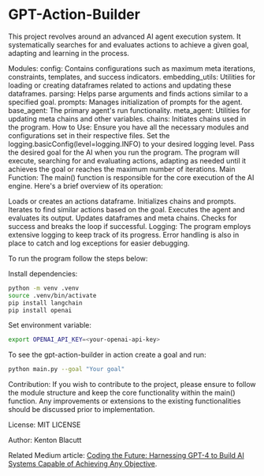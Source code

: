 # GPT-Action-Builder

This project revolves around an advanced AI agent execution system. It systematically searches for and evaluates actions to achieve a given goal, adapting and learning in the process.

Modules:
config: Contains configurations such as maximum meta iterations, constraints, templates, and success indicators.
embedding_utils: Utilities for loading or creating dataframes related to actions and updating these dataframes.
parsing: Helps parse arguments and finds actions similar to a specified goal.
prompts: Manages initialization of prompts for the agent.
base_agent: The primary agent's run functionality.
meta_agent: Utilities for updating meta chains and other variables.
chains: Initiates chains used in the program.
How to Use:
Ensure you have all the necessary modules and configurations set in their respective files.
Set the logging.basicConfig(level=logging.INFO) to your desired logging level.
Pass the desired goal for the AI when you run the program.
The program will execute, searching for and evaluating actions, adapting as needed until it achieves the goal or reaches the maximum number of iterations.
Main Function:
The main() function is responsible for the core execution of the AI engine. Here's a brief overview of its operation:

Loads or creates an actions dataframe.
Initializes chains and prompts.
Iterates to find similar actions based on the goal.
Executes the agent and evaluates its output.
Updates dataframes and meta chains.
Checks for success and breaks the loop if successful.
Logging:
The program employs extensive logging to keep track of its progress. Error handling is also in place to catch and log exceptions for easier debugging.

To run the program follow the steps below:

Install dependencies:
```bash
python -m venv .venv
source .venv/bin/activate
pip install langchain
pip install openai
```

Set environment variable:
```bash
export OPENAI_API_KEY=<your-openai-api-key>
```

To see the gpt-action-builder in action create a goal and run:
```bash
python main.py --goal "Your goal"
```


Contribution:
If you wish to contribute to the project, please ensure to follow the module structure and keep the core functionality within the main() function. Any improvements or extensions to the existing functionalities should be discussed prior to implementation.

License:
MIT LICENSE

Author:
Kenton Blacutt

Related Medium article: [Coding the Future: Harnessing GPT-4 to Build AI Systems Capable of Achieving Any Objective](https://medium.com/@kenton_69720/coding-the-future-harnessing-gpt-4-to-build-develop-ai-systems-capable-of-achieving-any-objective-85d2f55dc052).